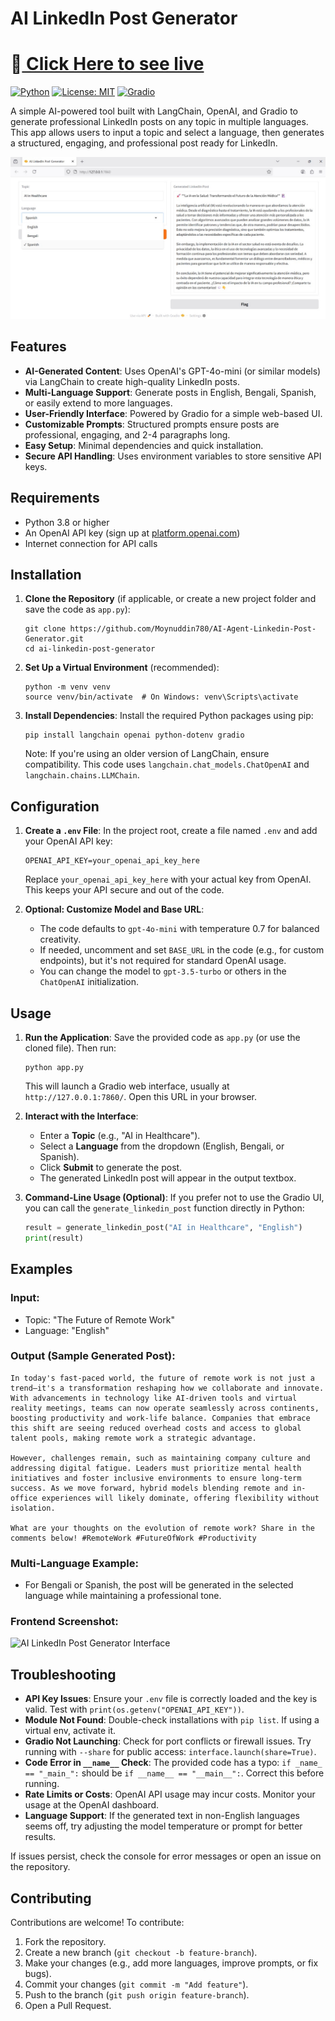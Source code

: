 # AI LinkedIn Post Generator
# 📸[ Click Here to see live ](https://drive.google.com/file/d/114zMo9fPXSdefMeZ36MK_LWaPr_xXwTn/view?usp=sharing)


[![Python](https://img.shields.io/badge/Python-3.8%2B-blue.svg)](https://www.python.org/)
[![License: MIT](https://img.shields.io/badge/License-MIT-yellow.svg)](https://opensource.org/licenses/MIT)
[![Gradio](https://img.shields.io/badge/Gradio-Interface-orange.svg)](https://gradio.app/)

A simple AI-powered tool built with LangChain, OpenAI, and Gradio to generate professional LinkedIn posts on any topic in multiple languages. This app allows users to input a topic and select a language, then generates a structured, engaging, and professional post ready for LinkedIn.

![Demo Screenshot](Frontend%20Image.jpg)



## Features

- **AI-Generated Content**: Uses OpenAI's GPT-4o-mini (or similar models) via LangChain to create high-quality LinkedIn posts.
- **Multi-Language Support**: Generate posts in English, Bengali, Spanish, or easily extend to more languages.
- **User-Friendly Interface**: Powered by Gradio for a simple web-based UI.
- **Customizable Prompts**: Structured prompts ensure posts are professional, engaging, and 2-4 paragraphs long.
- **Easy Setup**: Minimal dependencies and quick installation.
- **Secure API Handling**: Uses environment variables to store sensitive API keys.

## Requirements

- Python 3.8 or higher
- An OpenAI API key (sign up at [platform.openai.com](https://platform.openai.com/))
- Internet connection for API calls

## Installation

1. **Clone the Repository** (if applicable, or create a new project folder and save the code as `app.py`):
   ```
   git clone https://github.com/Moynuddin780/AI-Agent-Linkedin-Post-Generator.git
   cd ai-linkedin-post-generator
   ```

2. **Set Up a Virtual Environment** (recommended):
   ```
   python -m venv venv
   source venv/bin/activate  # On Windows: venv\Scripts\activate
   ```

3. **Install Dependencies**:
   Install the required Python packages using pip:
   ```
   pip install langchain openai python-dotenv gradio
   ```

   Note: If you're using an older version of LangChain, ensure compatibility. This code uses `langchain.chat_models.ChatOpenAI` and `langchain.chains.LLMChain`.

## Configuration

1. **Create a `.env` File**:
   In the project root, create a file named `.env` and add your OpenAI API key:
   ```
   OPENAI_API_KEY=your_openai_api_key_here
   ```

   Replace `your_openai_api_key_here` with your actual key from OpenAI. This keeps your API secure and out of the code.

2. **Optional: Customize Model and Base URL**:
   - The code defaults to `gpt-4o-mini` with temperature 0.7 for balanced creativity.
   - If needed, uncomment and set `BASE_URL` in the code (e.g., for custom endpoints), but it's not required for standard OpenAI usage.
   - You can change the model to `gpt-3.5-turbo` or others in the `ChatOpenAI` initialization.

## Usage

1. **Run the Application**:
   Save the provided code as `app.py` (or use the cloned file). Then run:
   ```
   python app.py
   ```

   This will launch a Gradio web interface, usually at `http://127.0.0.1:7860/`. Open this URL in your browser.

2. **Interact with the Interface**:
   - Enter a **Topic** (e.g., "AI in Healthcare").
   - Select a **Language** from the dropdown (English, Bengali, or Spanish).
   - Click **Submit** to generate the post.
   - The generated LinkedIn post will appear in the output textbox.

3. **Command-Line Usage (Optional)**:
   If you prefer not to use the Gradio UI, you can call the `generate_linkedin_post` function directly in Python:
   ```python
   result = generate_linkedin_post("AI in Healthcare", "English")
   print(result)
   ```

## Examples

### Input:
- Topic: "The Future of Remote Work"
- Language: "English"

### Output (Sample Generated Post):
```
In today's fast-paced world, the future of remote work is not just a trend—it's a transformation reshaping how we collaborate and innovate. With advancements in technology like AI-driven tools and virtual reality meetings, teams can now operate seamlessly across continents, boosting productivity and work-life balance. Companies that embrace this shift are seeing reduced overhead costs and access to global talent pools, making remote work a strategic advantage.

However, challenges remain, such as maintaining company culture and addressing digital fatigue. Leaders must prioritize mental health initiatives and foster inclusive environments to ensure long-term success. As we move forward, hybrid models blending remote and in-office experiences will likely dominate, offering flexibility without isolation.

What are your thoughts on the evolution of remote work? Share in the comments below! #RemoteWork #FutureOfWork #Productivity
```

### Multi-Language Example:
- For Bengali or Spanish, the post will be generated in the selected language while maintaining a professional tone.

### Frontend Screenshot:
![AI LinkedIn Post Generator Interface](https://i.imgur.com/attachment-url-here.jpg)

## Troubleshooting

- **API Key Issues**: Ensure your `.env` file is correctly loaded and the key is valid. Test with `print(os.getenv("OPENAI_API_KEY"))`.
- **Module Not Found**: Double-check installations with `pip list`. If using a virtual env, activate it.
- **Gradio Not Launching**: Check for port conflicts or firewall issues. Try running with `--share` for public access: `interface.launch(share=True)`.
- **Code Error in `__name__` Check**: The provided code has a typo: `if _name_ == "_main_":` should be `if __name__ == "__main__":`. Correct this before running.
- **Rate Limits or Costs**: OpenAI API usage may incur costs. Monitor your usage at the OpenAI dashboard.
- **Language Support**: If the generated text in non-English languages seems off, try adjusting the model temperature or prompt for better results.

If issues persist, check the console for error messages or open an issue on the repository.

## Contributing

Contributions are welcome! To contribute:

1. Fork the repository.
2. Create a new branch (`git checkout -b feature-branch`).
3. Make your changes (e.g., add more languages, improve prompts, or fix bugs).
4. Commit your changes (`git commit -m "Add feature"`).
5. Push to the branch (`git push origin feature-branch`).
6. Open a Pull Request.


